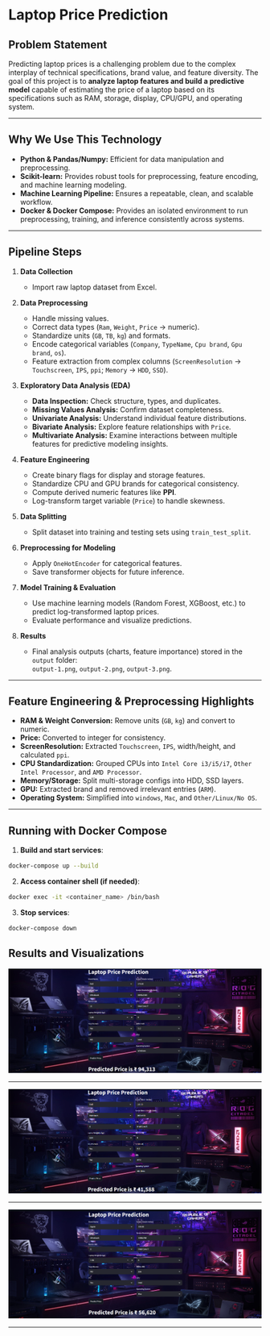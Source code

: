 # Laptop Price Prediction

## Problem Statement
Predicting laptop prices is a challenging problem due to the complex interplay of technical specifications, brand value, and feature diversity. The goal of this project is to **analyze laptop features and build a predictive model** capable of estimating the price of a laptop based on its specifications such as RAM, storage, display, CPU/GPU, and operating system.

---

## Why We Use This Technology
- **Python & Pandas/Numpy:** Efficient for data manipulation and preprocessing.  
- **Scikit-learn:** Provides robust tools for preprocessing, feature encoding, and machine learning modeling.  
- **Machine Learning Pipeline:** Ensures a repeatable, clean, and scalable workflow.  
- **Docker & Docker Compose:** Provides an isolated environment to run preprocessing, training, and inference consistently across systems.

---

## Pipeline Steps

1. **Data Collection**
   - Import raw laptop dataset from Excel.

2. **Data Preprocessing**
   - Handle missing values.
   - Correct data types (`Ram`, `Weight`, `Price` → numeric).
   - Standardize units (`GB`, `TB`, `kg`) and formats.
   - Encode categorical variables (`Company`, `TypeName`, `Cpu brand`, `Gpu brand`, `os`).
   - Feature extraction from complex columns (`ScreenResolution` → `Touchscreen`, `IPS`, `ppi`; `Memory` → `HDD`, `SSD`).

3. **Exploratory Data Analysis (EDA)**
   - **Data Inspection:** Check structure, types, and duplicates.
   - **Missing Values Analysis:** Confirm dataset completeness.
   - **Univariate Analysis:** Understand individual feature distributions.
   - **Bivariate Analysis:** Explore feature relationships with `Price`.
   - **Multivariate Analysis:** Examine interactions between multiple features for predictive modeling insights.

4. **Feature Engineering**
   - Create binary flags for display and storage features.
   - Standardize CPU and GPU brands for categorical consistency.
   - Compute derived numeric features like **PPI**.
   - Log-transform target variable (`Price`) to handle skewness.

5. **Data Splitting**
   - Split dataset into training and testing sets using `train_test_split`.

6. **Preprocessing for Modeling**
   - Apply `OneHotEncoder` for categorical features.
   - Save transformer objects for future inference.

7. **Model Training & Evaluation**
   - Use machine learning models (Random Forest, XGBoost, etc.) to predict log-transformed laptop prices.
   - Evaluate performance and visualize predictions.

8. **Results**
   - Final analysis outputs (charts, feature importance) stored in the `output` folder:  
     `output-1.png`, `output-2.png`, `output-3.png`.

---

## Feature Engineering & Preprocessing Highlights

- **RAM & Weight Conversion:** Remove units (`GB`, `kg`) and convert to numeric.
- **Price:** Converted to integer for consistency.
- **ScreenResolution:** Extracted `Touchscreen`, `IPS`, width/height, and calculated `ppi`.
- **CPU Standardization:** Grouped CPUs into `Intel Core i3/i5/i7`, `Other Intel Processor`, and `AMD Processor`.
- **Memory/Storage:** Split multi-storage configs into HDD, SSD layers.
- **GPU:** Extracted brand and removed irrelevant entries (`ARM`).
- **Operating System:** Simplified into `windows`, `Mac`, and `Other/Linux/No OS`.

---


## Running with Docker Compose

1. **Build and start services**:
```bash
docker-compose up --build
```

2. **Access container shell (if needed)**:
```bash
docker exec -it <container_name> /bin/bash
```

3. **Stop services**:
```bash
docker-compose down
```

## Results and Visualizations


![Feature distributions & correlation overview](output/output-1.png)

---

![Univariate & Bivariate Analysis](output/output-2.png)

---

![Multivariate Patterns & Model Insights](output/output-3.png)

---